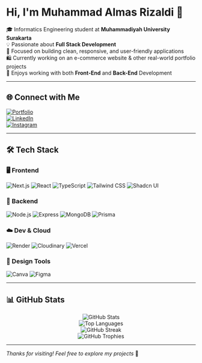 # Hi, I'm Muhammad Almas Rizaldi 👋

🎓 Informatics Engineering student at **Muhammadiyah University Surakarta**  
💡 Passionate about **Full Stack Development**  
🧠 Focused on building clean, responsive, and user-friendly applications  
🛍️ Currently working on an e-commerce website & other real-world portfolio projects  
🎨 Enjoys working with both **Front-End** and **Back-End** Development

---

## 🌐 Connect with Me

[![Portfolio](https://img.shields.io/badge/Website-%2312100E.svg?&style=flat-square&logo=vercel&logoColor=white)](https://almasrzld-portofolio.vercel.app)  
[![LinkedIn](https://img.shields.io/badge/LinkedIn-%230077B5.svg?&style=flat-square&logo=linkedin&logoColor=white)](https://linkedin.com/in/almas-rizaldi-816812300)  
[![Instagram](https://img.shields.io/badge/Instagram-%23E4405F.svg?&style=flat-square&logo=instagram&logoColor=white)](https://instagram.com/almsrzld16)

---

## 🛠 Tech Stack

### 🖥 Frontend

![Next.js](https://img.shields.io/badge/Next.js-000000?style=flat-square&logo=next.js&logoColor=white)
![React](https://img.shields.io/badge/React-61DAFB?style=flat-square&logo=react&logoColor=black)
![TypeScript](https://img.shields.io/badge/TypeScript-3178C6?style=flat-square&logo=typescript&logoColor=white)
![Tailwind CSS](https://img.shields.io/badge/Tailwind_CSS-06B6D4?style=flat-square&logo=tailwind-css&logoColor=white)
![Shadcn UI](https://img.shields.io/badge/Shadcn_UI-111827?style=flat-square&logo=vercel&logoColor=white)

### 🧠 Backend

![Node.js](https://img.shields.io/badge/Node.js-339933?style=flat-square&logo=node.js&logoColor=white)
![Express](https://img.shields.io/badge/Express-404D59?style=flat-square&logo=express&logoColor=white)
![MongoDB](https://img.shields.io/badge/MongoDB-47A248?style=flat-square&logo=mongodb&logoColor=white)
![Prisma](https://img.shields.io/badge/Prisma-0C344B?style=flat-square&logo=prisma&logoColor=white)

### ☁️ Dev & Cloud

![Render](https://img.shields.io/badge/Render-00979D?style=flat-square&logo=render&logoColor=white)
![Cloudinary](https://img.shields.io/badge/Cloudinary-F2B33D?style=flat-square&logo=cloudinary&logoColor=white)
![Vercel](https://img.shields.io/badge/Vercel-000000?style=flat-square&logo=vercel&logoColor=white)

### 🎨 Design Tools

![Canva](https://img.shields.io/badge/Canva-00C4CC?style=flat-square&logo=canva&logoColor=white)
![Figma](https://img.shields.io/badge/Figma-F24E1E?style=flat-square&logo=figma&logoColor=white)

---

## 📊 GitHub Stats

<p align="center">
  <img src="https://github-readme-stats.vercel.app/api?username=almasrzld&show_icons=true&theme=radical" alt="GitHub Stats" />
  <br />
  <img src="https://github-readme-stats.vercel.app/api/top-langs/?username=almasrzld&layout=compact&theme=radical" alt="Top Languages" />
  <br />
  <img src="https://github-readme-streak-stats.herokuapp.com?user=almasrzld&theme=radical&hide_border=true" alt="GitHub Streak" />
  <br />
  <img src="https://github-profile-trophy.vercel.app/?username=almasrzld&theme=radical&column=4&margin-w=10&margin-h=15" alt="GitHub Trophies" />
</p>

---

_Thanks for visiting! Feel free to explore my projects_ 🌟
